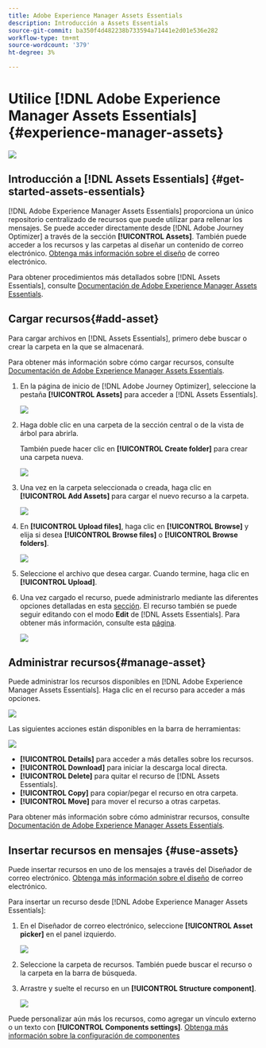 ```yaml
---
title: Adobe Experience Manager Assets Essentials
description: Introducción a Assets Essentials
source-git-commit: ba350f4d482238b733594a71441e2d01e536e282
workflow-type: tm+mt
source-wordcount: '379'
ht-degree: 3%

---
```


# Utilice [!DNL Adobe Experience Manager Assets Essentials]{#experience-manager-assets}

![](assets/do-not-localize/badge.png)

## Introducción a [!DNL Assets Essentials] {#get-started-assets-essentials}

[!DNL Adobe Experience Manager Assets Essentials] proporciona un único repositorio centralizado de recursos que puede utilizar para rellenar los mensajes. Se puede acceder directamente desde [!DNL Adobe Journey Optimizer] a través de la sección **[!UICONTROL Assets]**. También puede acceder a los recursos y las carpetas al diseñar un contenido de correo electrónico. [Obtenga más información sobre el diseño](design-emails.md) de correo electrónico.

Para obtener procedimientos más detallados sobre [!DNL Assets Essentials], consulte [Documentación de Adobe Experience Manager Assets Essentials](https://experienceleague.adobe.com/docs/experience-manager-assets-essentials/help/introduction.html).

## Cargar recursos{#add-asset}

Para cargar archivos en [!DNL Assets Essentials], primero debe buscar o crear la carpeta en la que se almacenará.

Para obtener más información sobre cómo cargar recursos, consulte [Documentación de Adobe Experience Manager Assets Essentials](https://experienceleague.adobe.com/docs/experience-manager-assets-essentials/help/add-delete-assets.html).

1. En la página de inicio de [!DNL Adobe Journey Optimizer], seleccione la pestaña **[!UICONTROL Assets]** para acceder a [!DNL Assets Essentials].

   ![](assets/media_library_1.png)

1. Haga doble clic en una carpeta de la sección central o de la vista de árbol para abrirla.

   También puede hacer clic en **[!UICONTROL Create folder]** para crear una carpeta nueva.

   ![](assets/media_library_8.png)

1. Una vez en la carpeta seleccionada o creada, haga clic en **[!UICONTROL Add Assets]** para cargar el nuevo recurso a la carpeta.

   ![](assets/media_library_2.png)

1. En **[!UICONTROL Upload files]**, haga clic en **[!UICONTROL Browse]** y elija si desea **[!UICONTROL Browse files]** o **[!UICONTROL Browse folders]**.

   ![](assets/media_library_3.png)

1. Seleccione el archivo que desea cargar. Cuando termine, haga clic en **[!UICONTROL Upload]**.

1. Una vez cargado el recurso, puede administrarlo mediante las diferentes opciones detalladas en esta [sección](#manage-asset). El recurso también se puede seguir editando con el modo **Edit** de [!DNL Assets Essentials]. Para obtener más información, consulte esta [página](#edit-assets).

   ![](assets/media_library_12.png)

## Administrar recursos{#manage-asset}

Puede administrar los recursos disponibles en [!DNL Adobe Experience Manager Assets Essentials]. Haga clic en el recurso para acceder a más opciones.

![](assets/media_library_12.png)

Las siguientes acciones están disponibles en la barra de herramientas:

![](assets/media_library_4.png)

* **[!UICONTROL Details]** para acceder a más detalles sobre los recursos.
* **[!UICONTROL Download]** para iniciar la descarga local directa.
* **[!UICONTROL Delete]** para quitar el recurso de  [!DNL Assets Essentials].
* **[!UICONTROL Copy]** para copiar/pegar el recurso en otra carpeta.
* **[!UICONTROL Move]** para mover el recurso a otras carpetas.

Para obtener más información sobre cómo administrar recursos, consulte [Documentación de Adobe Experience Manager Assets Essentials](https://experienceleague.adobe.com/docs/experience-manager-assets-essentials/help/manage-assets.html).

## Insertar recursos en mensajes {#use-assets}

Puede insertar recursos en uno de los mensajes a través del Diseñador de correo electrónico. [Obtenga más información sobre el diseño](design-emails.md) de correo electrónico.

Para insertar un recurso desde [!DNL Adobe Experience Manager Assets Essentials]:

1. En el Diseñador de correo electrónico, seleccione **[!UICONTROL Asset picker]** en el panel izquierdo.

   ![](assets/media_library_5.png)

1. Seleccione la carpeta de recursos. También puede buscar el recurso o la carpeta en la barra de búsqueda.

1. Arrastre y suelte el recurso en un **[!UICONTROL Structure component]**.

   ![](assets/media_library_6.png)

Puede personalizar aún más los recursos, como agregar un vínculo externo o un texto con **[!UICONTROL Components settings]**. [Obtenga más información sobre la configuración de componentes](content-components.md)

<!--

## Edit and modify assets {#edit-assets}

Your assets can be edited through the **[!UICONTROL Edit mode]** in [!DNL Assets Essentials]. Through this mode, you can crop, resize and rotate your asset. Click the **[!UICONTROL Edit]** button to access the editing mode of your asset.

![](assets/media_library_10.png)

Following actions are available in the toolbar:

![](assets/media_library_11.png)

* **[!UICONTROL Start crop]** to focus on only the content you want in your asset.
* **[!UICONTROL Rotate left]** to rotate your asset counter-clockwise by 90 degrees.
* **[!UICONTROL Rotate right]** to rotate your asset clockwise by 90 degrees.
* **[!UICONTROL Flip vertically]** to vertically mirror your asset.
* **[!UICONTROL Flip horizontally]** to horizontally mirror your asset.
* **[!UICONTROL Launch map]** to insert an image map. For more on this, refer to the [Add image maps](https://experienceleague.adobe.com/docs/experience-manager-65/assets/using/image-maps.html?lang=en#using) documentation.

## Share assets {#share-assets}

When using the Media library, each asset is saved in folders or sub-folders. You can choose to share your folders and which level of access to assign.

For more information on how to share access to your folders, refer to this page.

-->

